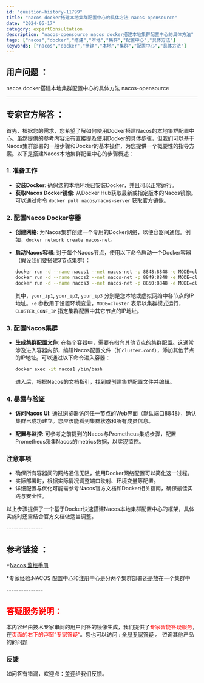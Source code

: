 ```yaml
---
id: "question-history-11799"
title: "nacos docker搭建本地集群配置中心的具体方法 nacos-opensource"
date: "2024-05-17"
category: expertConsultation
description: "nacos-opensource nacos docker搭建本地集群配置中心的具体方法"
tags: ["nacos","docker","搭建","本地","集群","配置中心","具体方法"]
keywords: ["nacos","docker","搭建","本地","集群","配置中心","具体方法"]
---
```


## 用户问题 ： 
 nacos docker搭建本地集群配置中心的具体方法 nacos-opensource 

---------------
## 专家官方解答 ：

首先，根据您的需求，您希望了解如何使用Docker搭建Nacos的本地集群配置中心。虽然提供的参考内容没有直接提及使用Docker的具体步骤，但我们可以基于Nacos集群部署的一般步骤和Docker的基本操作，为您提供一个概要性的指导方案。以下是搭建Nacos本地集群配置中心的步骤概述：

### 1. 准备工作
- **安装Docker**: 确保您的本地环境已安装Docker，并且可以正常运行。
- **获取Nacos Docker镜像**: 从Docker Hub获取最新或指定版本的Nacos镜像。可以通过命令 `docker pull nacos/nacos-server` 获取官方镜像。

### 2. 配置Nacos Docker容器
- **创建网络**: 为Nacos集群创建一个专用的Docker网络，以便容器间通信。例如，`docker network create nacos-net`。

- **启动Nacos容器**: 对于每个Nacos节点，使用以下命令启动一个Docker容器（假设我们要搭建3节点集群）：
  ```sh
  docker run -d --name nacos1 --net nacos-net -p 8848:8848 -e MODE=cluster -e CLUSTER_CONF_IP=your_ip1 nacos/nacos-server
  docker run -d --name nacos2 --net nacos-net -p 8849:8848 -e MODE=cluster -e CLUSTER_CONF_IP=your_ip2 nacos/nacos-server
  docker run -d --name nacos3 --net nacos-net -p 8850:8848 -e MODE=cluster -e CLUSTER_CONF_IP=your_ip3 nacos/nacos-server
  ```
  其中，`your_ip1`, `your_ip2`, `your_ip3` 分别是您本地或虚拟网络中各节点的IP地址。`-e` 参数用于设置环境变量，`MODE=cluster` 表示以集群模式运行，`CLUSTER_CONF_IP` 指定集群配置中其它节点的IP地址。

### 3. 配置Nacos集群
- **生成集群配置文件**: 在每个容器中，需要有指向其他节点的集群配置。这通常涉及进入容器内部，编辑Nacos配置文件（如`cluster.conf`），添加其他节点的IP地址。可以通过以下命令进入容器：
  ```sh
  docker exec -it nacos1 /bin/bash
  ```
  进入后，根据Nacos的文档指引，找到或创建集群配置文件并编辑。

### 4. 暴露与验证
- **访问Nacos UI**: 通过浏览器访问任一节点的Web界面（默认端口8848），确认集群已成功建立。您应该能看到集群状态和所有成员信息。
  
- **配置与监控**: 可参考之前提到的Nacos与Prometheus集成步骤，配置Prometheus采集Nacos的metrics数据，以实现监控。

### 注意事项
- 确保所有容器间的网络通信无阻，使用Docker网络配置可以简化这一过程。
- 实际部署时，根据实际情况调整端口映射、环境变量等配置。
- 详细配置与优化可能需参考Nacos官方文档和Docker相关指南，确保最佳实践与安全性。

以上步骤提供了一个基于Docker快速搭建Nacos本地集群配置中心的框架，具体实施时还需结合官方文档做适当调整。


<font color="#949494">---------------</font> 


## 参考链接 ：

*[Nacos 监控手册](https://nacos.io/docs/latest/guide/admin/monitor-guide)
 
 *专家经验:NACOS 配置中心和注册中心是分两个集群部署还是放在一个集群中 


 <font color="#949494">---------------</font> 
 


## <font color="#FF0000">答疑服务说明：</font> 

本内容经由技术专家审阅的用户问答的镜像生成，我们提供了<font color="#FF0000">专家智能答疑服务</font>，在<font color="#FF0000">页面的右下的浮窗”专家答疑“</font>。您也可以访问 : [全局专家答疑](https://opensource.alibaba.com/chatBot) 。 咨询其他产品的的问题

### 反馈
如问答有错漏，欢迎点：[差评](https://ai.nacos.io/user/feedbackByEnhancerGradePOJOID?enhancerGradePOJOId=13803)给我们反馈。
